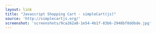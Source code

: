 ```yaml
---
layout: link
title: "Javascript Shopping Cart - simpleCart(js)"
source: 'http://simplecartjs.org/'
screenshot: 'screenshots/9ca262a8-1e54-4b1f-83b6-2948bf8ddbde.jpg'
---
```


